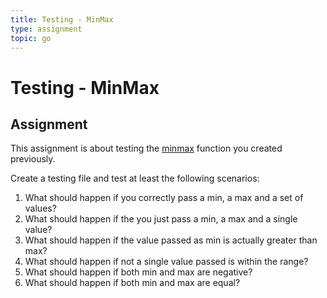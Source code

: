 ```yaml
---
title: Testing - MinMax
type: assignment
topic: go
---
```


# Testing - MinMax

## Assignment

This assignment is about testing the [minmax](./go-as-minmax.md) function you created previously.

Create a testing file and test at least the following scenarios:

1. What should happen if you correctly pass a min, a max and a set of values?
2. What should happen if the you just pass a min, a max and a single value?
3. What should happen if the value passed as min is actually greater than max?
4. What should happen if not a single value passed is within the range?
5. What should happen if both min and max are negative?
6. What should happen if both min and max are equal?

